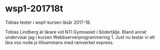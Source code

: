 # wsp1-201718t
Tobias tester i wsp1-kursen läsår 2017-18.

Tobias Lindberg är lärare vid NTI Gymnasiet i Södertälje.
Bland annat undervisar jag i kursen Webbserverprogrammering 1. Just nu testar vi att lära oss node.js tillsammans med ramverket express.
